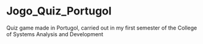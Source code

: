 # Jogo_Quiz_Portugol
Quiz game made in Portugol, carried out in my first semester of the College of Systems Analysis and Development
